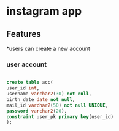 # instagram app

## Features
*users can create a new account 

### user account

``` sql

create table acc(
user_id int,
username varchar2(30) not null,
birth_date date not null,
mail_id varchar2(50) not null UNIQUE,
password varchar2(20),
constraint user_pk primary key(user_id)
);
 ```


